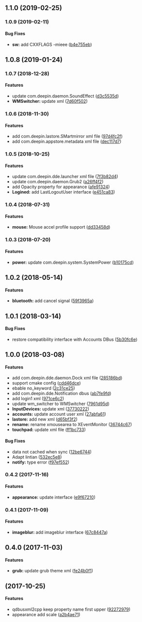 <a name=""></a>
##  1.1.0 (2019-02-25)




<a name="1.0.9"></a>
### 1.0.9 (2019-02-11)


#### Bug Fixes

* **sw:**  add CXXFLAGS -mieee ([b4e755eb](https://github.com/linuxdeepin/dde-qt-dbus-factory/commit/b4e755eb90e774c34ea05a7f6011882181c78b75))



<a name="1.0.8"></a>
## 1.0.8 (2019-01-24)




<a name="1.0.7"></a>
### 1.0.7 (2018-12-28)


#### Features

*   update com.deepin.daemon.SoundEffect ([d3c5535d](https://github.com/linuxdeepin/dde-qt-dbus-factory/commit/d3c5535df66cd2cfb64a69ce9d1f3f1643ce71a6))
* **WMSwitcher:**  update xml ([7d60f502](https://github.com/linuxdeepin/dde-qt-dbus-factory/commit/7d60f502fd45b97c984b1655768d9338d41727bb))



<a name="1.0.6"></a>
### 1.0.6 (2018-11-30)


#### Features

*   add com.deepin.lastore.SMartmirror xml file ([97d4fc2f](https://github.com/linuxdeepin/dde-qt-dbus-factory/commit/97d4fc2fb6ddaf39571be6811a2aa6472c35b7b5))
*   add com.deepin.appstore.metadata xml file ([dec117d7](https://github.com/linuxdeepin/dde-qt-dbus-factory/commit/dec117d7ad457bef412d60e611670147e21b1eec))



<a name="1.0.5"></a>
### 1.0.5 (2018-10-25)


#### Features

*   update com.deepin.dde.launcher xml file ([7f3b82d4](https://github.com/linuxdeepin/dde-qt-dbus-factory/commit/7f3b82d48b9a749e786f6d130d55c61afd97be85))
*   update com.deepin.daemon.Grub2 ([a26ff4f2](https://github.com/linuxdeepin/dde-qt-dbus-factory/commit/a26ff4f27fa021abeb95dfa42d4cd4b59537d111))
*   add Opacity property for appearance ([afe91324](https://github.com/linuxdeepin/dde-qt-dbus-factory/commit/afe913241594e4424cbc78f752f627599fba50bd))
* **Logined:**  add LastLogoutUser interface ([e451ca83](https://github.com/linuxdeepin/dde-qt-dbus-factory/commit/e451ca83941a3e7d3b8ffc0dea56693c2abe699f))



<a name="1.0.4"></a>
### 1.0.4 (2018-07-31)


#### Features

* **mouse:**  Mouse accel profile support ([dd33458d](https://github.com/linuxdeepin/dde-qt-dbus-factory/commit/dd33458d09eec753ff75bb4b4ab0119c8a71ad1c))



<a name="1.0.3"></a>
### 1.0.3 (2018-07-20)


#### Features

* **power:**  update com.deepin.system.SystemPower ([b10175cd](https://github.com/linuxdeepin/dde-qt-dbus-factory/commit/b10175cd951bec7c32b7d9af97c74bbdc647595d))



<a name="1.0.2"></a>
## 1.0.2 (2018-05-14)


#### Features

* **bluetooth:**  add cancel signal ([59f3965a](https://github.com/linuxdeepin/dde-qt-dbus-factory/commit/59f3965afb832a2eec16abcd2bef89cc9ed7b8be))



<a name="1.0.1"></a>
## 1.0.1 (2018-03-14)


#### Bug Fixes

*   restore compatibility interface with Accounts DBus ([5b30fc6e](https://github.com/linuxdeepin/dde-qt-dbus-factory/commit/5b30fc6e3f995df6f62fc8dc0fdb7e0e2b0487d2))



<a name="1.0.0"></a>
## 1.0.0 (2018-03-08)


#### Features

*   add com.deepin.dde.daemon.Dock xml file ([285186bd](https://github.com/linuxdeepin/dde-qt-dbus-factory/commit/285186bdaed7a4e06c9ce7f8544a69c000a8b32f))
*   support cmake config ([cdd46dce](https://github.com/linuxdeepin/dde-qt-dbus-factory/commit/cdd46dcebf3c81fa5a3c6049e9c1c8c364fca5b8))
*   ebable no_keyword ([2c31ce25](https://github.com/linuxdeepin/dde-qt-dbus-factory/commit/2c31ce258cacec0257136a8d803444247ecea120))
*   add com.deepin.dde.Notification dbus ([ab7fe9fd](https://github.com/linuxdeepin/dde-qt-dbus-factory/commit/ab7fe9fda29ff4d6e75946068832591e4ca2a16d))
*   add login1 xml ([971ce6c2](https://github.com/linuxdeepin/dde-qt-dbus-factory/commit/971ce6c20d973a4f69bda5b4cfc03c112b0b3f7b))
*   update wm_switcher to WMSwitcher ([7961d95d](https://github.com/linuxdeepin/dde-qt-dbus-factory/commit/7961d95d45185881ac1b0496930e4ffbd6c6f296))
* **InputDevices:**  update xml ([37730222](https://github.com/linuxdeepin/dde-qt-dbus-factory/commit/3773022268d3a9a1340a910fa8f7418a38c11eb6))
* **accounts:**  update account user xml ([27abfa61](https://github.com/linuxdeepin/dde-qt-dbus-factory/commit/27abfa6140a156c08049f1bd97d563688a0b7b0a))
* **lastore:**  add new xml ([d65bf3f2](https://github.com/linuxdeepin/dde-qt-dbus-factory/commit/d65bf3f2e31adf3f6d2c619cf35c4aeb1c90108f))
* **rename:**  rename xmousearea to XEventMonitor ([36744c67](https://github.com/linuxdeepin/dde-qt-dbus-factory/commit/36744c67e49a2a8de0a70e07f6e5aa80e77e7418))
* **touchpad:**  update xml file ([ff1bc733](https://github.com/linuxdeepin/dde-qt-dbus-factory/commit/ff1bc7330053026de03692f14fb85487558bc436))

#### Bug Fixes

*   data not cached when sync ([12be6744](https://github.com/linuxdeepin/dde-qt-dbus-factory/commit/12be67446ea2b0dea423da2f391bda6e2bc00498))
*   Adapt lintian ([532ec5e8](https://github.com/linuxdeepin/dde-qt-dbus-factory/commit/532ec5e85419ac6b6311d989bab32a801bb86e7b))
* **notify:**  type error ([f97ef552](https://github.com/linuxdeepin/dde-qt-dbus-factory/commit/f97ef552b28503bd43dd5ca24d4976754711a61f))



<a name="0.4.2"></a>
### 0.4.2 (2017-11-16)


#### Features

* **appearance:**  update interface ([e9f67210](https://github.com/linuxdeepin/dde-qt-dbus-factory/commit/e9f672105b00f94c781a7ade3d5ad950f4908ede))



<a name="0.4.1"></a>
### 0.4.1 (2017-11-09)


#### Features

* **imageblur:**  add imageblur interface ([67c8447a](https://github.com/linuxdeepin/dde-qt-dbus-factory/commit/67c8447a6dc91baa38fc6929a8ec29c7c734b0b2))



<a name=""></a>
##  0.4.0 (2017-11-03)


#### Features

* **grub:**  update grub theme xml ([fe24b0f1](https://github.com/linuxdeepin/dde-qt-dbus-factory/commit/fe24b0f19eaaca52fffd050366dacb1146d3033e))



<a name=""></a>
##  (2017-10-25)


#### Features

*   qdbusxml2cpp keep property name first upper ([92272979](https://github.com/linuxdeepin/dde-qt-dbus-factory/commit/922729797de23653d9b8b57100c9424430235959))
*   appearance add scale ([a2b4ae71](https://github.com/linuxdeepin/dde-qt-dbus-factory/commit/a2b4ae71a2738f0ccead99dc7416f2398cf798df))



